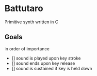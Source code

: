 # Battutaro
Primitive synth written in C

## Goals
in order of importance
- [] sound is played upon key stroke
- [] sound ends upon key release
- [] sound is sustained if key is held down
